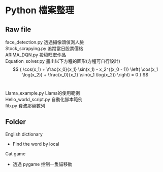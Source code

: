 # Python 檔案整理
## Raw file
face_detection.py 透過攝像頭偵測人臉 <br/>
Stock_scrapying.py 追蹤當日股票價格 <br/>
ARIMA_DQN.py 投稿旺宏作品 <br/>
Equation_solver.py 畫出以下方程的圖形(方程可自行設計)<br/>
$$ {
\cos(x_1) + \frac{x_0}{x_1} \sin(x_1) - x_2^{(x_0 - 1)} \left( \cos(x_1 \log(x_2)) + \frac{x_0}{x_1} \sin(x_1 \log(x_2)) \right) = 0
} $$<br/>

Llama_example.py Llama的使用範例<br/>
Hello_world_script.py 自動化腳本範例<br/>
fib.py 費波那契數列<br/>

## Folder
English dictionary
  * Find the word by local<br/>

Cat game
  * 透過 pygame 控制一隻貓移動

